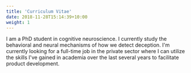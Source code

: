 ```yaml
---
title: 'Curriculum Vitae'
date: 2018-11-28T15:14:39+10:00
weight: 1
---
```


I am a PhD student in cognitive neuroscience. I currently study the behavioral and neural mechanisms of how we detect deception. I'm currently looking for a full-time job in the private sector where I can utilize the skills I've gained in academia over the last several years to facilitate product development. 
